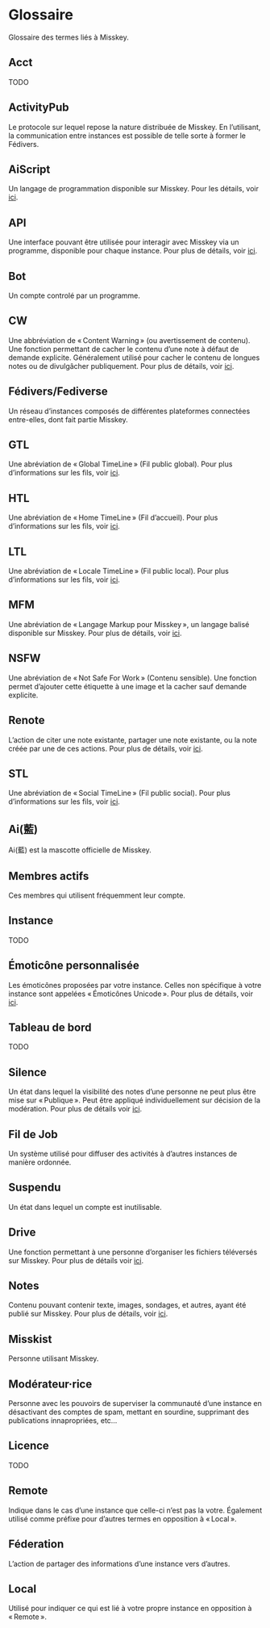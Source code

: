 # Glossaire
Glossaire des termes liés à Misskey.

## Acct
TODO

## ActivityPub
Le protocole sur lequel repose la nature distribuée de Misskey. En l’utilisant, la communication entre instances est possible de telle sorte à former le Fédivers.

## AiScript
Un langage de programmation disponible sur Misskey. Pour les détails, voir [ici](../advanced/aiscript).

## API
Une interface pouvant être utilisée pour interagir avec Misskey via un programme, disponible pour chaque instance. Pour plus de détails, voir [ici](../docs/api).

## Bot
Un compte controlé par un programme.

## CW
Une abbréviation de « Content Warning » (ou avertissement de contenu). Une fonction permettant de cacher le contenu d’une note à défaut de demande explicite. Généralement utilisé pour cacher le contenu de longues notes ou de divulgâcher publiquement. Pour plus de détails, voir [ici](../docs/features/note.html#cw).

## Fédivers/Fediverse
Un réseau d’instances composés de différentes plateformes connectées entre-elles, dont fait partie Misskey.

## GTL
Une abréviation de « Global TimeLine » (Fil public global). Pour plus d’informations sur les fils, voir [ici](../features/timeline).

## HTL
Une abréviation de « Home TimeLine » (Fil d’accueil). Pour plus d’informations sur les fils, voir [ici](../features/timeline).

## LTL
Une abréviation de « Locale TimeLine » (Fil public local). Pour plus d’informations sur les fils, voir [ici](../features/timeline).

## MFM
Une abréviation de « Langage Markup pour Misskey », un langage balisé disponible sur Misskey. Pour plus de détails, voir [ici](../features/mfm).

## NSFW
Une abréviation de « Not Safe For Work » (Contenu sensible). Une fonction permet d’ajouter cette étiquette à une image et la cacher sauf demande explicite.

## Renote
L’action de citer une note existante, partager une note existante, ou la note créée par une de ces actions. Pour plus de détails, voir [ici](../docs/features/note.html#renote).

## STL
Une abréviation de « Social TimeLine » (Fil public social). Pour plus d’informations sur les fils, voir [ici](../features/timeline).

## Ai(藍)
Ai(藍) est la mascotte officielle de Misskey.

## Membres actifs
Ces membres qui utilisent fréquemment leur compte.

## Instance
TODO

## Émoticône personnalisée
Les émoticônes proposées par votre instance. Celles non spécifique à votre instance sont appelées « Émoticônes Unicode ». Pour plus de détails, voir [ici](../docs/features/custom-emoji).

## Tableau de bord
TODO

## Silence
Un état dans lequel la visibilité des notes d’une personne ne peut plus être mise sur « Publique ». Peut être appliqué individuellement sur décision de la modération. Pour plus de détails voir [ici](../features/silence).

## Fil de Job
Un système utilisé pour diffuser des activités à d’autres instances de manière ordonnée.

## Suspendu
Un état dans lequel un compte est inutilisable.

## Drive
Une fonction permettant à une personne d’organiser les fichiers téléversés sur Misskey. Pour plus de détails voir [ici](../features/drive).

## Notes
Contenu pouvant contenir texte, images, sondages, et autres, ayant été publié sur Misskey. Pour plus de détails, voir [ici](../docs/features/note).

## Misskist
Personne utilisant Misskey.

## Modérateur·rice
Personne avec les pouvoirs de superviser la communauté d’une instance en désactivant des comptes de spam, mettant en sourdine, supprimant des publications innapropriées, etc…

## Licence
TODO

## Remote
Indique dans le cas d’une instance que celle-ci n’est pas la votre. Également utilisé comme préfixe pour d’autres termes en opposition à « Local ».

## Féderation
L’action de partager des informations d’une instance vers d’autres.

## Local
Utilisé pour indiquer ce qui est lié à votre propre instance en opposition à « Remote ».

